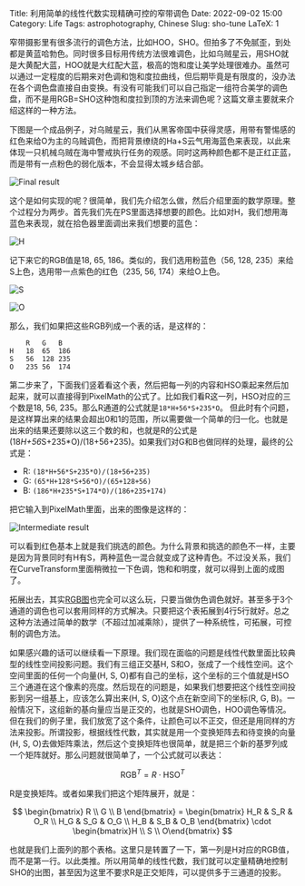 Title: 利用简单的线性代数实现精确可控的窄带调色
Date: 2022-09-02 15:00
Category: Life
Tags: astrophotography, Chinese
Slug: sho-tune
LaTeX: 1

窄带摄影里有很多流行的调色方法，比如HOO，SHO。但拍多了不免腻歪，到处都是黄蓝哈勃色。同时很多目标用传统方法很难调色，比如乌贼星云，用SHO就是大黄配大蓝，HOO就是大红配大蓝，极高的饱和度让美学处理很难办。虽然可以通过一定程度的后期来对色调和饱和度拉曲线，但后期毕竟是有限度的，没办法在各个调色盘直接自由变换。有没有可能我们可以自己指定一组符合美学的调色盘，而不是用RGB=SHO这种饱和度拉到顶的方法来调色呢？这篇文章主要就来介绍这样的一种方法。

下图是一个成品例子，对乌贼星云，我们从黑客帝国中获得灵感，用带有警惕感的红色来给O为主的乌贼调色，而把背景缭绕的Ha+S云气用海蓝色来表现，以此来体现一只机械乌贼在海中警戒执行任务的观感。同时这两种颜色都不是正红正蓝，而是带有一点粉色的弱化版本，不会显得太城乡结合部。

![Final result](/images/sho-tune-final-result.jpg)

这个是如何实现的呢？很简单，我们先介绍怎么做，然后介绍里面的数学原理。整个过程分为两步。首先我们先在PS里面选择想要的颜色。比如对H，我们想用海蓝色来表现，就在拾色器里面调出来我们想要的蓝色：

![H](/images/sho-tune-h.png)

记下来它的RGB值是18, 65, 186。类似的，我们选用粉蓝色（56, 128, 235）来给S上色，选用带一点紫色的红色（235, 56, 174）来给O上色。

![S](/images/sho-tune-s.png)

![O](/images/sho-tune-o.png)

那么，我们如果把这些RGB列成一个表的话，是这样的：

```
	R	G	B
H	18	65	186
S	56	128	235
O	235	56	174
```

第二步来了，下面我们竖着看这个表，然后把每一列的内容和HSO乘起来然后加起来，就可以直接得到PixelMath的公式了。比如我们看R这一列，HSO对应的三个数是18, 56, 235。那么R通道的公式就是`18*H+56*S+235*O`。 但此时有个问题，是这样算出来的结果会超出0和1的范围，所以需要做一个简单的归一化。也就是出来的结果还要除以这三个数的和，也就是R的公式是(18*H+56*S+235*O)/(18+56+235)。如果我们对G和B也做同样的处理，最终的公式是：

* R: `(18*H+56*S+235*O)/(18+56+235)`
* G: `(65*H+128*S+56*O)/(65+128+56)`
* B: `(186*H+235*S+174*O)/(186+235+174)`

把它输入到PixelMath里面，出来的图像是这样的：

![Intermediate result](/images/sho-tune-result.png)

可以看到红色基本上就是我们挑选的颜色。为什么背景和挑选的颜色不一样，主要是因为背景同时有H有S，两种蓝色一混合就变成了这种青色。不过没关系，我们在CurveTransform里面稍微拉一下色调，饱和和明度，就可以得到上面的成图了。

拓展出去，其实[RGB图](https://yage.ai/resolution-limit-of-135-system.html)也完全可以这么玩，只要当做伪色调色就好。甚至多于3个通道的调色也可以套用同样的方式解决。只要把这个表拓展到4行5行就好。总之这种方法通过简单的数学（不超过加减乘除），提供了一种系统性，可拓展，可控制的调色方法。

如果感兴趣的话可以继续看一下原理。我们现在面临的问题是线性代数里面比较典型的线性空间投影问题。我们有三组正交基H, S和O，张成了一个线性空间。这个空间里面的任何一个向量(H, S, O)都有自己的坐标，这个坐标的三个值就是HSO三个通道在这个像素的亮度。然后现在的问题是，如果我们想要把这个线性空间投影到另一组基上，应该怎么算出来(H, S, O)这个点在新空间下的坐标(R, G, B)。一般情况下，这组新的基向量应当是正交的，也就是SHO调色，HOO调色等情况。但在我们的例子里，我们放宽了这个条件，让颜色可以不正交，但还是用同样的方法来投影。所谓投影，根据线性代数，其实就是用一个变换矩阵去和待变换的向量(H, S, O)去做矩阵乘法，然后这个变换矩阵也很简单，就是把三个新的基罗列成一个矩阵就好。那么问题就很简单了，一个公式就可以表达：

$$ \text{RGB}^T = R \cdot \text{HSO}^T $$

R是变换矩阵。或者如果我们把这个矩阵展开，就是：

$$ \begin{bmatrix} R \\ G \\ B \end{bmatrix} = \begin{bmatrix} H_R & S_R & O_R \\ H_G & S_G & O_G \\ H_B & S_B & O_B \end{bmatrix} \cdot \begin{bmatrix}H \\ S \\ O\end{bmatrix} $$

也就是我们上面列的那个表格。这里只是转置了一下，第一列是H对应的RGB值，而不是第一行。以此类推。所以用简单的线性代数，我们就可以定量精确地控制SHO的出图，甚至因为这里不要求R是正交矩阵，可以提供多于三通道的投影。